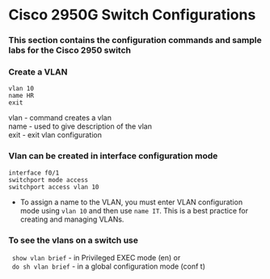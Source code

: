# Cisco 2950G Switch Configurations

### This section contains the configuration commands and sample labs for the Cisco 2950 switch

### Create a VLAN
  ```
  vlan 10
  name HR
  exit
  ```
  vlan - command creates a vlan \
  name - used to give description of the vlan \
  exit - exit vlan configuration
  

 ### Vlan can be created in interface configuration mode
  ```
  interface f0/1
  switchport mode access
  switchport access vlan 10 
  ```
  * To assign a name to the VLAN, you must enter VLAN configuration mode using `vlan 10` and then use `name IT`. This is a best practice for creating and managing VLANs.

### To see the vlans on a switch use
  ` show vlan brief` - in Privileged EXEC mode (en) or \
  ` do sh vlan brief` - in a global configuration mode (conf t)

  
